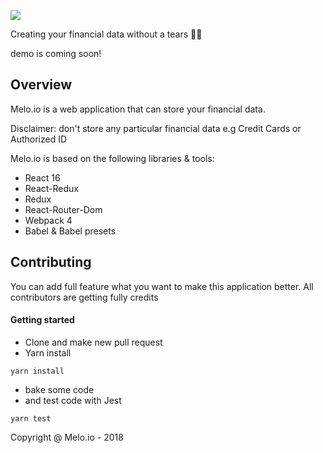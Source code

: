 ![](https://user-images.githubusercontent.com/22166728/40418819-aa33ad08-5e83-11e8-9c10-95893247de7c.png)

Creating your financial data without a tears 📝💶

demo is coming soon!

## Overview

Melo.io is a web application that can store your financial data.

Disclaimer: don't store any particular financial data e.g Credit Cards or Authorized ID

Melo.io is based on the following libraries & tools:
* React 16
* React-Redux
* Redux
* React-Router-Dom
* Webpack 4
* Babel & Babel presets

## Contributing

You can add full feature what you want to make this application better. 
All contributors are getting fully credits

#### Getting started
* Clone and make new pull request
* Yarn install
```
yarn install
```
* bake some code
* and test code with Jest
```
yarn test
```

Copyright @ Melo.io - 2018